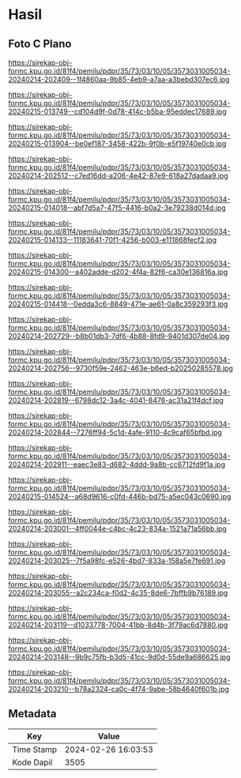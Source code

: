 # Hasil

## Foto C Plano

https://sirekap-obj-formc.kpu.go.id/81f4/pemilu/pdpr/35/73/03/10/05/3573031005034-20240214-202409--1f4860aa-9b85-4eb9-a7aa-a3bebd307ec6.jpg

https://sirekap-obj-formc.kpu.go.id/81f4/pemilu/pdpr/35/73/03/10/05/3573031005034-20240215-013749--cd104d9f-0d78-414c-b5ba-95eddec17689.jpg

https://sirekap-obj-formc.kpu.go.id/81f4/pemilu/pdpr/35/73/03/10/05/3573031005034-20240215-013904--be0ef187-3458-422b-9f0b-e5f19740e0cb.jpg

https://sirekap-obj-formc.kpu.go.id/81f4/pemilu/pdpr/35/73/03/10/05/3573031005034-20240214-202512--c7ed16dd-a206-4e42-87e9-618a27dadaa9.jpg

https://sirekap-obj-formc.kpu.go.id/81f4/pemilu/pdpr/35/73/03/10/05/3573031005034-20240215-014018--abf7d5a7-47f5-4416-b0a2-3e79238d014d.jpg

https://sirekap-obj-formc.kpu.go.id/81f4/pemilu/pdpr/35/73/03/10/05/3573031005034-20240215-014133--11183641-70f1-4256-b003-e111868fecf2.jpg

https://sirekap-obj-formc.kpu.go.id/81f4/pemilu/pdpr/35/73/03/10/05/3573031005034-20240215-014300--a402adde-d202-4f4a-82f6-ca30e136816a.jpg

https://sirekap-obj-formc.kpu.go.id/81f4/pemilu/pdpr/35/73/03/10/05/3573031005034-20240215-014418--0edda3c6-8849-471e-ae61-0a8c359293f3.jpg

https://sirekap-obj-formc.kpu.go.id/81f4/pemilu/pdpr/35/73/03/10/05/3573031005034-20240214-202729--b8b01db3-7df6-4b88-8fd9-9401d307de04.jpg

https://sirekap-obj-formc.kpu.go.id/81f4/pemilu/pdpr/35/73/03/10/05/3573031005034-20240214-202756--9730f59e-2462-463e-b6ed-b20250285578.jpg

https://sirekap-obj-formc.kpu.go.id/81f4/pemilu/pdpr/35/73/03/10/05/3573031005034-20240214-202819--6798dc12-3a4c-4041-8476-ac31a21f4dcf.jpg

https://sirekap-obj-formc.kpu.go.id/81f4/pemilu/pdpr/35/73/03/10/05/3573031005034-20240214-202844--7276ff94-5c1d-4afe-9110-4c9caf65bfbd.jpg

https://sirekap-obj-formc.kpu.go.id/81f4/pemilu/pdpr/35/73/03/10/05/3573031005034-20240214-202911--eaec3e83-d682-4ddd-9a8b-cc6712fd9f1a.jpg

https://sirekap-obj-formc.kpu.go.id/81f4/pemilu/pdpr/35/73/03/10/05/3573031005034-20240215-014524--a68d9616-c0fd-446b-bd75-a5ec043c0690.jpg

https://sirekap-obj-formc.kpu.go.id/81f4/pemilu/pdpr/35/73/03/10/05/3573031005034-20240214-203001--4ff0044e-c4bc-4c23-834a-1521a71a56bb.jpg

https://sirekap-obj-formc.kpu.go.id/81f4/pemilu/pdpr/35/73/03/10/05/3573031005034-20240214-203025--7f5a98fc-e526-4bd7-833a-158a5e7fe691.jpg

https://sirekap-obj-formc.kpu.go.id/81f4/pemilu/pdpr/35/73/03/10/05/3573031005034-20240214-203055--a2c234ca-f0d2-4c35-8de6-7bffb9b76189.jpg

https://sirekap-obj-formc.kpu.go.id/81f4/pemilu/pdpr/35/73/03/10/05/3573031005034-20240214-203119--d1033778-7004-41bb-8d4b-3f79ac6d7880.jpg

https://sirekap-obj-formc.kpu.go.id/81f4/pemilu/pdpr/35/73/03/10/05/3573031005034-20240214-203148--9b9c75fb-b3d5-41cc-9d0d-55de9a686625.jpg

https://sirekap-obj-formc.kpu.go.id/81f4/pemilu/pdpr/35/73/03/10/05/3573031005034-20240214-203210--b78a2324-ca0c-4f74-9abe-58b4640f601b.jpg


## Metadata

| Key        | Value               |
| ---------- | ------------------- |
| Time Stamp | 2024-02-26 16:03:53 |
| Kode Dapil | 3505                |



